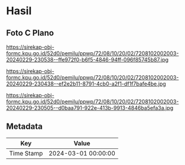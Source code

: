 # Hasil

## Foto C Plano

https://sirekap-obj-formc.kpu.go.id/52d0/pemilu/ppwp/72/08/10/20/02/7208102002003-20240229-230538--ffe972f0-b6f5-4846-94ff-096f85745b87.jpg

https://sirekap-obj-formc.kpu.go.id/52d0/pemilu/ppwp/72/08/10/20/02/7208102002003-20240229-230438--ef2e2b11-8791-4cb0-a2f1-df1f7bafe4be.jpg

https://sirekap-obj-formc.kpu.go.id/52d0/pemilu/ppwp/72/08/10/20/02/7208102002003-20240229-230505--d0baa791-922e-413b-9913-4846ba5efa3a.jpg


## Metadata

| Key        | Value               |
| ---------- | ------------------- |
| Time Stamp | 2024-03-01 00:00:00 |



